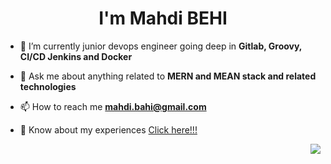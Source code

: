 <h1 align="center">I'm Mahdi BEHI</h1>

- 🌱 I’m currently junior devops engineer going deep in **Gitlab, Groovy, CI/CD Jenkins and Docker**

- 💬 Ask me about anything related to **MERN and MEAN stack and related technologies**

- 📫 How to reach me **mahdi.bahi@gmail.com**

- 📄 Know about my experiences [Click here!!!](https://www.linkedin.com/in/mahdi-behi-48a240167/)

<p align="right"> <img src="https://komarev.com/ghpvc/?username=elbehimahdi&label=Profile%20views&color=0a0a0a&style=flatt="elbehimahdi" /> </p>
